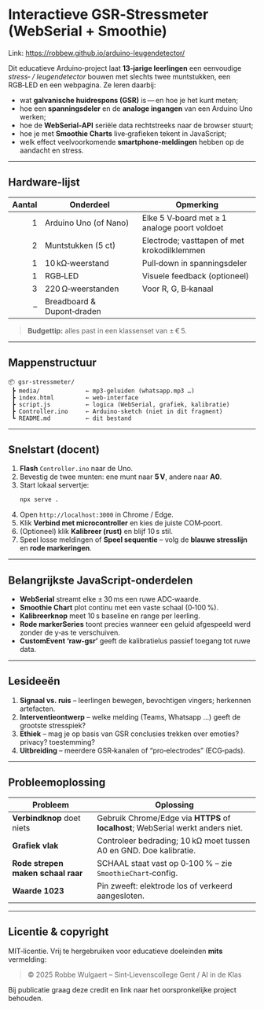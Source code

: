 # Interactieve GSR‑Stressmeter (WebSerial + Smoothie)


Link: https://robbew.github.io/arduino-leugendetector/

Dit educatieve Arduino‑project laat **13‑jarige leerlingen** een eenvoudige *stress‑ / leugendetector* bouwen met slechts twee muntstukken, een RGB‑LED en een webpagina. Ze leren daarbij:

* wat **galvanische huidrespons (GSR)** is — en hoe je het kunt meten;
* hoe een **spanningsdeler** en de **analoge ingangen** van een Arduino Uno werken;
* hoe de **WebSerial‑API** seriële data rechtstreeks naar de browser stuurt;
* hoe je met **Smoothie Charts** live‑grafieken tekent in JavaScript;
* welk effect veelvoorkomende **smartphone‑meldingen** hebben op de aandacht en stress.

---

## Hardware‑lijst

| Aantal | Onderdeel | Opmerking |
|-------:|-----------|-----------|
| 1 | Arduino Uno (of Nano) | Elke 5 V‑board met ≥ 1 analoge poort voldoet |
| 2 | Muntstukken (5 ct) | Electrode; vasttapen of met krokodilklemmen |
| 1 | 10 kΩ‑weerstand | Pull‑down in spanningsdeler |
| 1 | RGB‑LED | Visuele feedback (optioneel) |
| 3 | 220 Ω‑weerstanden | Voor R, G, B‑kanaal |
| – | Breadboard & Dupont‑draden | |

> **Budgettip:** alles past in een klassenset van ± € 5.

---

## Mappenstructuur

```text
📦 gsr-stressmeter/
 ┣ media/             ← mp3‑geluiden (whatsapp.mp3 …)
 ┣ index.html         ← web‑interface
 ┣ script.js          ← logica (WebSerial, grafiek, kalibratie)
 ┣ Controller.ino     ← Arduino‑sketch (niet in dit fragment)
 ┗ README.md          ← dit bestand
```

---

## Snelstart (docent)

1. **Flash** `Controller.ino` naar de Uno.
2. Bevestig de twee munten: ene munt naar **5 V**, andere naar **A0**.
3. Start lokaal servertje:
   ```bash
   npx serve .
   ```
4. Open `http://localhost:3000` in Chrome / Edge.
5. Klik **Verbind met microcontroller** en kies de juiste COM‑poort.
6. (Optioneel) klik **Kalibreer (rust)** en blijf 10 s stil.
7. Speel losse meldingen of **Speel sequentie** – volg de **blauwe stresslijn** en **rode markeringen**.

---

## Belangrijkste JavaScript‑onderdelen

* **WebSerial** streamt elke ± 30 ms een ruwe ADC‑waarde.
* **Smoothie Chart** plot continu met een vaste schaal (0‑100 %).
* **Kalibreerknop** meet 10 s baseline en range per leerling.
* **Rode markerSeries** toont precies wanneer een geluid afgespeeld werd zonder de y‑as te verschuiven.
* **CustomEvent ‘raw‑gsr’** geeft de kalibratielus passief toegang tot ruwe data.

---

## Lesideeën

1. **Signaal vs. ruis** – leerlingen bewegen, bevochtigen vingers; herkennen artefacten.
2. **Interventieontwerp** – welke melding (Teams, Whatsapp …) geeft de grootste stresspiek?
3. **Ethiek** – mag je op basis van GSR conclusies trekken over emoties? privacy? toestemming?
4. **Uitbreiding** – meerdere GSR‑kanalen of “pro‑electrodes” (ECG‑pads).

---

## Probleemoplossing

| Probleem | Oplossing |
|----------|-----------|
| **Verbindknop** doet niets | Gebruik Chrome/Edge via **HTTPS** of **localhost**; WebSerial werkt anders niet. |
| **Grafiek vlak** | Controleer bedrading; 10 kΩ moet tussen A0 en GND. Doe kalibratie. |
| **Rode strepen maken schaal raar** | SCHAAL staat vast op 0‑100 % – zie `SmoothieChart`‑config. |
| **Waarde 1023** | Pin zweeft: elektrode los of verkeerd aangesloten. |

---

## Licentie & copyright

MIT‑licentie. Vrij te hergebruiken voor educatieve doeleinden **mits** vermelding:

> © 2025 Robbe Wulgaert – Sint‑Lievenscollege Gent / AI in de Klas

Bij publicatie graag deze credit en link naar het oorspronkelijke project behouden.

